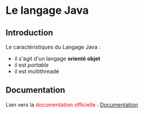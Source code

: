 # Le langage Java

## Introduction

Le caractéristiques du Langage Java :

* il s'agit d'un langage **orienté objet**
* il est *portable*
* il est multithreadé 

## Documentation

Lien vers la <span style="color: red">documentation officielle</span> : [Documentation](https://docs.oracle.com/en/java/javase/18/docs/api/)
